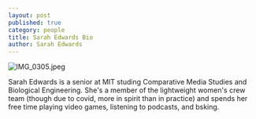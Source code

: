 ```yaml
---
layout: post
published: true
category: people
title: Sarah Edwards Bio
author: Sarah Edwards
---
```


![IMG_0305.jpeg]({{site.baseurl}}/assets/IMG_0305.jpeg)

Sarah Edwards is a senior at MIT studing Comparative Media Studies and Biological Engineering. She's a member of the lightweight women's crew team (though due to covid, more in spirit than in practice) and spends her free time playing video games, listening to podcasts, and bsking.
